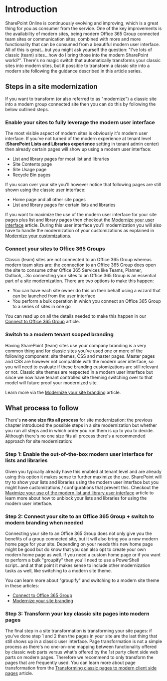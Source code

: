# Introduction

SharePoint Online is continuously evolving and improving, which is a great thing for you as consumer from the service. One of the key improvements is the availability of modern sites, being modern Office 365 Group connected team sites or communication sites, combined with more and more functionality that can be consumed from a beautiful modern user interface. All of this is great...but you might ask yourself the question: "I've lots of classic (team) sites...how do I bring those into the modern SharePoint world?". There's no magic switch that automatically transforms your classic sites into modern sites, but it possible to transform a classic site into a modern site following the guidance described in this article series.

## Steps in a site modernization

If you want to transform (or also referred to as "modernize") a classic site into a modern group connected site then you can do this by following the below outlined steps.

### Enable your sites to fully leverage the modern user interface

The most visible aspect of modern sites is obviously it's modern user interface. If you've not turned of the modern experience at tenant level (**SharePoint Lists and Libraries experience** setting in tenant admin center) then already certain pages will show up using a modern user interface:

- List and library pages for most list and libraries
- Site Contents page
- Site Usage page
- Recycle Bin pages

If you scan over your site you'll however notice that following pages are still shown using the classic user interface:

- Home page and all other site pages
- List and library pages for certain lists and libraries

If you want to maximize the use of the modern user interface for your site pages plus list and library pages then checkout the [Modernize your user interface](modernize-userinterface.md) article. During this user interface you'll modernization you will also have to handle the modernization of your customizations as explained in [Modernize your customizations](modernize-customizations.md).

### Connect your sites to Office 365 Groups

Classic (team) sites are not connected to an Office 365 Group whereas modern team sites are: the connection to an Office 365 Group does open the site to consume other Office 365 Services like Teams, Planner, Outlook,...So connecting your sites to an Office 365 Group is an essential part of a site modernization. There are two options to make this happen:

- You can have each site owner do this on their behalf using a wizard that can be launched from the user interface
- You perform a bulk operation in which you connect an Office 365 Group to a series of sites in one go

You can read up on all the details needed to make this happen in our [Connect to Office 365 Group](modernize-connect-to-office365-group.md) article.

### Switch to a modern tenant scoped branding

Having SharePoint (team) sites use your company branding is a very common thing and for classic sites you've used one or more of the following component: site themes, CSS and master pages. Master pages and CSS are however not compatible with the modern user interface, so you will need to evaluate if these branding customizations are still relevant or not. Classic site themes are respected in a modern user interface but since we now have tenant controlled site theming switching over to that model will future proof your modernized site.

Learn more via the [Modernize your site branding](modernize-branding.md) article.

## What process to follow

There's **no one size fits all process** for site modernization: the previous chapter introduced the possible steps in a site modernization but whether you run all steps and in which order you run them is up to you to decide. Although there's no one size fits all process there's a recommended approach for site modernization:

### Step 1: Enable the out-of-the-box modern user interface for lists and libraries

Given you typically already have this enabled at tenant level and are already using this option it makes sense to further maximize the use. SharePoint will try to show your lists and libraries using the modern user interface but you might have customizations / configurations that prevent this. Checkout the [Maximize your use of the modern list and library user interface](modernize-userinterface-lists-and-libraries.md) article to learn more about how to unblock your lists and libraries for using the modern user interface.

### Step 2: Connect your site to an Office 365 Group + switch to modern branding when needed

Connecting your site to an Office 365 Group does not only give you the benefits of a group connected site, but it will also bring you a new modern home page for your site. Depending on your needs this new home page might be good but do know that you can also opt to create your own modern home page as well. If you need a custom home page or if you want to perform a bulk "groupify" then you'll need to use a PowerShell script...and at that point it makes sense to include other modernization tasks as well, like switching to a modern site theme.

You can learn more about "groupify" and switching to a modern site theme in these articles:

- [Connect to Office 365 Group](modernize-connect-to-office365-group.md)
- [Modernize your site branding](modernize-branding.md)

### Step 3: Transform your key classic site pages into modern pages

The final step in a site transformation is transforming your site pages: if you've done step 1 and 2 then the pages in your site are the last thing that still shows up in a classic user interface. Page transformation is not a simple process as there's no one-on-one mapping between functionality offered by classic web parts versus what's offered by the 1st party client side web parts on modern pages. Therefore we recommend to only transform the pages that are frequently used. You can learn more about page transformation from the [Transforming classic pages to modern client side pages](modernize-userinterface-lists-and-libraries.md) article.
